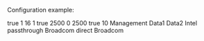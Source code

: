 Configuration example:

<?xml version="1.0" encoding="UTF-8"?>
<InputData>
	<CPU>
		<Config>true</Config>
 		<Min>1</Min>
		<Max>16</Max>
	    <DefaultValue>1</DefaultValue>
  	</CPU>
	<RAM>
		<Config>true</Config>
  		<Min>2500</Min>
      	<Max>0</Max>
		<DefaultValue>2500</DefaultValue>
  	</RAM>
	<Networks>
		<Config>true</Config>
		<!-- Maximal amount of networks to configure -->
		<Max>10</Max>
		<Default>
			<Network>
				<Name>Management</Name>
			</Network>
			<Network>
				<Name>Data1</Name>
			</Network>
			<Network>
				<Name>Data2</Name>
			</Network>
		</Default>
  	</Networks>
  	<NICs>
	 	<!-- Allowed vendors and models -->
		<Allow> 
		    <Vendor>Intel</Vendor>
			<Model></Model>
			<!-- Available modes: passthrough or direct -->
			<Mode>passthrough</Mode>
		</Allow>
		<Allow>
			<Vendor>Broadcom</Vendor>
			<Model></Model>
			<Mode>direct</Mode>
		</Allow>
		<!-- Denied vendors and models -->
		<Deny>
			 <Vendor>Broadcom</Vendor>
			 <Model></Model>
		</Deny>
	</NICs>
</InputData>